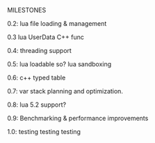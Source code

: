 MILESTONES

0.2:
	lua file loading & management

0.3
	lua UserData
	C++ func

0.4:
	threading support

0.5:
	lua loadable so?
	lua sandboxing

0.6:
	c++ typed table

0.7:
	var stack planning and optimization.

0.8:
	lua 5.2 support?

0.9:
	Benchmarking & performance improvements

1.0:
	testing testing testing